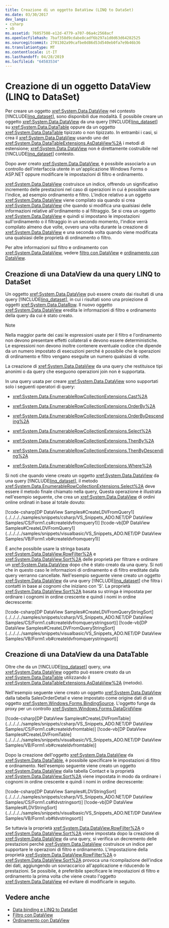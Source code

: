 ```yaml
---
title: Creazione di un oggetto DataView (LINQ to DataSet)
ms.date: 03/30/2017
dev_langs:
- csharp
- vb
ms.assetid: 76057508-e12d-4779-a707-06a4c2568acf
ms.openlocfilehash: 7baf358d9cdabe8cadf6b297a1d0d63d64282525
ms.sourcegitcommit: 2701302a99cafbe0d86d53d540eb0fa7e9b46b36
ms.translationtype: MT
ms.contentlocale: it-IT
ms.lasthandoff: 04/28/2019
ms.locfileid: "64583534"
---
```

# <a name="creating-a-dataview-object-linq-to-dataset"></a>Creazione di un oggetto DataView (LINQ to DataSet)
Per creare un oggetto <xref:System.Data.DataView> nel contesto [!INCLUDE[linq_dataset](../../../../includes/linq-dataset-md.md)], sono disponibili due modalità. È possibile creare un oggetto <xref:System.Data.DataView> da una query [!INCLUDE[linq_dataset](../../../../includes/linq-dataset-md.md)] su <xref:System.Data.DataTable> oppure da un oggetto <xref:System.Data.DataTable> tipizzato o non tipizzato. In entrambi i casi, si crea il <xref:System.Data.DataView> usando uno del <xref:System.Data.DataTableExtensions.AsDataView%2A> i metodi di estensione; <xref:System.Data.DataView> non è direttamente costruibile nel [!INCLUDE[linq_dataset](../../../../includes/linq-dataset-md.md)] contesto.  
  
 Dopo aver creato <xref:System.Data.DataView>, è possibile associarlo a un controllo dell'interfaccia utente in un'applicazione Windows Forms o ASP.NET oppure modificare le impostazioni di filtro e ordinamento.  
  
 <xref:System.Data.DataView> costruisce un indice, offrendo un significativo incremento delle prestazioni nel caso di operazioni in cui è possibile usare l'indice, ad esempio ordinamento e filtro. L'indice relativo a un oggetto <xref:System.Data.DataView> viene compilato sia quando si crea <xref:System.Data.DataView> che quando si modifica una qualsiasi delle informazioni relative all'ordinamento o al filtraggio. Se si crea un oggetto <xref:System.Data.DataView> e quindi si impostano le impostazioni sull'ordinamento o il filtraggio in un secondo momento, l'indice verrà compilato almeno due volte, ovvero una volta durante la creazione di <xref:System.Data.DataView> e una seconda volta quando viene modificata una qualsiasi delle proprietà di ordinamento o filtro.  
  
 Per altre informazioni sul filtro e ordinamento con <xref:System.Data.DataView>, vedere [filtro con DataView](../../../../docs/framework/data/adonet/filtering-with-dataview-linq-to-dataset.md) e [ordinamento con DataView](../../../../docs/framework/data/adonet/sorting-with-dataview-linq-to-dataset.md).  
  
## <a name="creating-dataview-from-a-linq-to-dataset-query"></a>Creazione di una DataView da una query LINQ to DataSet  
 Un oggetto <xref:System.Data.DataView> può essere creato dai risultati di una query [!INCLUDE[linq_dataset](../../../../includes/linq-dataset-md.md)], in cui i risultati sono una proiezione di oggetti <xref:System.Data.DataRow>. Il nuovo oggetto <xref:System.Data.DataView> eredita le informazioni di filtro e ordinamento della query da cui è stato creato.  
  
> [!NOTE]
>  Nella maggior parte dei casi le espressioni usate per il filtro e l'ordinamento non devono presentare effetti collaterali e devono essere deterministiche. Le espressioni non devono inoltre contenere eventuale codice che dipende da un numero impostato di esecuzioni perché è possibile che le operazioni di ordinamento e filtro vengano eseguite un numero qualsiasi di volte.  
  
 La creazione di <xref:System.Data.DataView> da una query che restituisce tipi anonimi o da query che eseguono operazioni join non è supportata.  
  
 In una query usata per creare <xref:System.Data.DataView> sono supportati solo i seguenti operatori di query:  
  
- <xref:System.Data.EnumerableRowCollectionExtensions.Cast%2A>  
  
- <xref:System.Data.EnumerableRowCollectionExtensions.OrderBy%2A>  
  
- <xref:System.Data.EnumerableRowCollectionExtensions.OrderByDescending%2A>  
  
- <xref:System.Data.EnumerableRowCollectionExtensions.Select%2A>  
  
- <xref:System.Data.EnumerableRowCollectionExtensions.ThenBy%2A>  
  
- <xref:System.Data.EnumerableRowCollectionExtensions.ThenByDescending%2A>  
  
- <xref:System.Data.EnumerableRowCollectionExtensions.Where%2A>  
  
 Si noti che quando viene creato un oggetto <xref:System.Data.DataView> da una query [!INCLUDE[linq_dataset](../../../../includes/linq-dataset-md.md)], il metodo <xref:System.Data.EnumerableRowCollectionExtensions.Select%2A> deve essere il metodo finale chiamato nella query, Questa operazione è illustrata nell'esempio seguente, che crea un <xref:System.Data.DataView> di ordini online ordinati in base al totale dovuto:  
  
 [!code-csharp[DP DataView Samples#CreateLDVFromQuery1](../../../../samples/snippets/csharp/VS_Snippets_ADO.NET/DP DataView Samples/CS/Form1.cs#createldvfromquery1)]
 [!code-vb[DP DataView Samples#CreateLDVFromQuery1](../../../../samples/snippets/visualbasic/VS_Snippets_ADO.NET/DP DataView Samples/VB/Form1.vb#createldvfromquery1)]  
  
 È anche possibile usare la stringa basata <xref:System.Data.DataView.RowFilter%2A> e <xref:System.Data.DataView.Sort%2A> delle proprietà per filtrare e ordinare un <xref:System.Data.DataView> dopo che è stato creato da una query. Si noti che in questo caso le informazioni di ordinamento e di filtro ereditate dalla query verranno cancellate. Nell'esempio seguente viene creato un oggetto <xref:System.Data.DataView> da una query [!INCLUDE[linq_dataset](../../../../includes/linq-dataset-md.md)] che filtra i contatti in base ai cognomi che iniziano con 'S'. La proprietà <xref:System.Data.DataView.Sort%2A> basata su stringa è impostata per ordinare i cognomi in ordine crescente e quindi i nomi in ordine decrescente:  
  
 [!code-csharp[DP DataView Samples#CreateLDVFromQueryStringSort](../../../../samples/snippets/csharp/VS_Snippets_ADO.NET/DP DataView Samples/CS/Form1.cs#createldvfromquerystringsort)]
 [!code-vb[DP DataView Samples#CreateLDVFromQueryStringSort](../../../../samples/snippets/visualbasic/VS_Snippets_ADO.NET/DP DataView Samples/VB/Form1.vb#createldvfromquerystringsort)]  
  
## <a name="creating-a-dataview-from-a-datatable"></a>Creazione di una DataView da una DataTable  
 Oltre che da un [!INCLUDE[linq_dataset](../../../../includes/linq-dataset-md.md)] query, una <xref:System.Data.DataView> oggetto può essere creato da un <xref:System.Data.DataTable> utilizzando il <xref:System.Data.DataTableExtensions.AsDataView%2A> (metodo).  
  
 Nell'esempio seguente viene creato un oggetto <xref:System.Data.DataView> dalla tabella SalesOrderDetail e viene impostato come origine dati di un oggetto <xref:System.Windows.Forms.BindingSource>. L'oggetto funge da proxy per un controllo <xref:System.Windows.Forms.DataGridView>.  
  
 [!code-csharp[DP DataView Samples#CreateLDVFromTable](../../../../samples/snippets/csharp/VS_Snippets_ADO.NET/DP DataView Samples/CS/Form1.cs#createldvfromtable)]
 [!code-vb[DP DataView Samples#CreateLDVFromTable](../../../../samples/snippets/visualbasic/VS_Snippets_ADO.NET/DP DataView Samples/VB/Form1.vb#createldvfromtable)]  
  
 Dopo la creazione dell'oggetto <xref:System.Data.DataView> da <xref:System.Data.DataTable>, è possibile specificare le impostazioni di filtro e ordinamento. Nell'esempio seguente viene creato un oggetto <xref:System.Data.DataView> dalla tabella Contact e la proprietà <xref:System.Data.DataView.Sort%2A> viene impostata in modo da ordinare i cognomi in ordine crescente e quindi i nomi in ordine decrescente:  
  
 [!code-csharp[DP DataView Samples#LDVStringSort](../../../../samples/snippets/csharp/VS_Snippets_ADO.NET/DP DataView Samples/CS/Form1.cs#ldvstringsort)]
 [!code-vb[DP DataView Samples#LDVStringSort](../../../../samples/snippets/visualbasic/VS_Snippets_ADO.NET/DP DataView Samples/VB/Form1.vb#ldvstringsort)]  
  
 Se tuttavia la proprietà <xref:System.Data.DataView.RowFilter%2A> o <xref:System.Data.DataView.Sort%2A> viene impostata dopo la creazione di <xref:System.Data.DataView> da una query, si verifica un decremento delle prestazioni perché <xref:System.Data.DataView> costruisce un indice per supportare le operazioni di filtro e ordinamento. L'impostazione della proprietà <xref:System.Data.DataView.RowFilter%2A> o <xref:System.Data.DataView.Sort%2A> provoca una ricompilazione dell'indice dei dati, aggiungendo un sovraccarico all'applicazione e riducendo le prestazioni. Se possibile, è preferibile specificare le impostazioni di filtro e ordinamento la prima volta che viene creato l'oggetto <xref:System.Data.DataView> ed evitare di modificarle in seguito.  
  
## <a name="see-also"></a>Vedere anche

- [Data binding e LINQ to DataSet](../../../../docs/framework/data/adonet/data-binding-and-linq-to-dataset.md)
- [Filtro con DataView](../../../../docs/framework/data/adonet/filtering-with-dataview-linq-to-dataset.md)
- [Ordinamento con DataView](../../../../docs/framework/data/adonet/sorting-with-dataview-linq-to-dataset.md)
